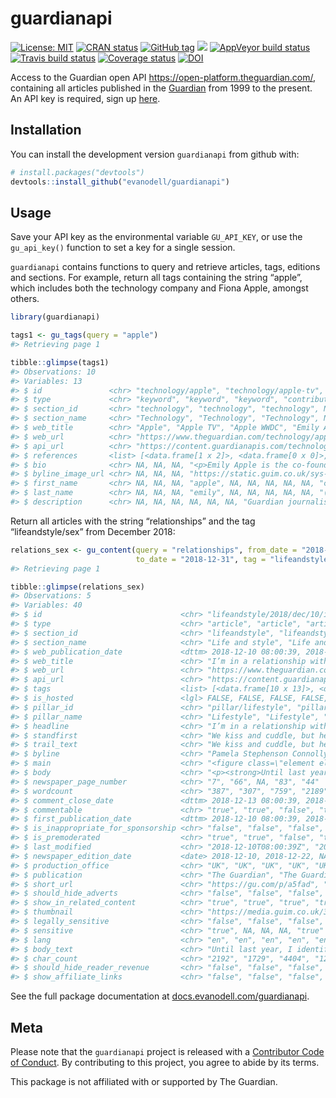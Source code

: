 
<!-- README.md is generated from README.Rmd. Please edit that file -->

# guardianapi

[![License:
MIT](https://img.shields.io/badge/License-MIT-blue.svg)](https://opensource.org/licenses/MIT)
[![CRAN
status](https://www.r-pkg.org/badges/version/guardianapi)](https://cran.r-project.org/package=guardianapi)
[![GitHub
tag](https://img.shields.io/github/tag/evanodell/guardianapi.svg)](https://github.com/evanodell/guardianapi)
[![](https://cranlogs.r-pkg.org/badges/grand-total/guardianapi)](https://dgrtwo.shinyapps.io/cranview/)
[![AppVeyor build
status](https://ci.appveyor.com/api/projects/status/github/evanodell/guardianapi?branch=master&svg=true)](https://ci.appveyor.com/project/evanodell/guardianapi)
[![Travis build
status](https://travis-ci.org/evanodell/guardianapi.svg?branch=master)](https://travis-ci.org/evanodell/guardianapi)
[![Coverage
status](https://codecov.io/gh/evanodell/guardianapi/branch/master/graph/badge.svg)](https://codecov.io/github/evanodell/guardianapi?branch=master)
[![DOI](https://zenodo.org/badge/167837281.svg)](https://zenodo.org/badge/latestdoi/167837281)

Access to the Guardian open API
<https://open-platform.theguardian.com/>, containing all articles
published in the [Guardian](https://www.theguardian.com/) from 1999 to
the present. An API key is required, sign up
[here](https://open-platform.theguardian.com/access/).

## Installation

<!--
`guardianapi` is available on CRAN:


```r
install.packages("guardianapi")
```
-->

You can install the development version `guardianapi` from github with:

``` r
# install.packages("devtools")
devtools::install_github("evanodell/guardianapi")
```

## Usage

Save your API key as the environmental variable `GU_API_KEY`, or use the
`gu_api_key()` function to set a key for a single session.

`guardianapi` contains functions to query and retrieve articles, tags,
editions and sections. For example, return all tags containing the
string “apple”, which includes both the technology company and Fiona
Apple, amongst others.

``` r
library(guardianapi)

tags1 <- gu_tags(query = "apple")
#> Retrieving page 1

tibble::glimpse(tags1)
#> Observations: 10
#> Variables: 13
#> $ id               <chr> "technology/apple", "technology/apple-tv", "t...
#> $ type             <chr> "keyword", "keyword", "keyword", "contributor...
#> $ section_id       <chr> "technology", "technology", "technology", NA,...
#> $ section_name     <chr> "Technology", "Technology", "Technology", NA,...
#> $ web_title        <chr> "Apple", "Apple TV", "Apple WWDC", "Emily App...
#> $ web_url          <chr> "https://www.theguardian.com/technology/apple...
#> $ api_url          <chr> "https://content.guardianapis.com/technology/...
#> $ references       <list> [<data.frame[1 x 2]>, <data.frame[0 x 0]>, <...
#> $ bio              <chr> NA, NA, NA, "<p>Emily Apple is the co-founder...
#> $ byline_image_url <chr> NA, NA, NA, "https://static.guim.co.uk/sys-im...
#> $ first_name       <chr> NA, NA, NA, "apple", NA, NA, NA, NA, NA, "chi...
#> $ last_name        <chr> NA, NA, NA, "emily", NA, NA, NA, NA, NA, "(ap...
#> $ description      <chr> NA, NA, NA, NA, NA, NA, "Guardian journalist ...
```

Return all articles with the string “relationships” and the tag
“lifeandstyle/sex” from December
2018:

``` r
relations_sex <- gu_content(query = "relationships", from_date = "2018-12-01",
                            to_date = "2018-12-31", tag = "lifeandstyle/sex")
#> Retrieving page 1

tibble::glimpse(relations_sex)
#> Observations: 5
#> Variables: 40
#> $ id                               <chr> "lifeandstyle/2018/dec/10/im-...
#> $ type                             <chr> "article", "article", "articl...
#> $ section_id                       <chr> "lifeandstyle", "lifeandstyle...
#> $ section_name                     <chr> "Life and style", "Life and s...
#> $ web_publication_date             <dttm> 2018-12-10 08:00:39, 2018-12...
#> $ web_title                        <chr> "I’m in a relationship with a...
#> $ web_url                          <chr> "https://www.theguardian.com/...
#> $ api_url                          <chr> "https://content.guardianapis...
#> $ tags                             <list> [<data.frame[10 x 13]>, <dat...
#> $ is_hosted                        <lgl> FALSE, FALSE, FALSE, FALSE, F...
#> $ pillar_id                        <chr> "pillar/lifestyle", "pillar/l...
#> $ pillar_name                      <chr> "Lifestyle", "Lifestyle", "Op...
#> $ headline                         <chr> "I’m in a relationship with a...
#> $ standfirst                       <chr> "We kiss and cuddle, but he w...
#> $ trail_text                       <chr> "We kiss and cuddle, but he w...
#> $ byline                           <chr> "Pamela Stephenson Connolly",...
#> $ main                             <chr> "<figure class=\"element elem...
#> $ body                             <chr> "<p><strong>Until last year, ...
#> $ newspaper_page_number            <chr> "7", "66", NA, "83", "44"
#> $ wordcount                        <chr> "387", "307", "759", "2189", ...
#> $ comment_close_date               <dttm> 2018-12-13 08:00:39, 2018-12...
#> $ commentable                      <chr> "true", "true", "false", "tru...
#> $ first_publication_date           <dttm> 2018-12-10 08:00:39, 2018-12...
#> $ is_inappropriate_for_sponsorship <chr> "false", "false", "false", "f...
#> $ is_premoderated                  <chr> "true", "true", "false", "tru...
#> $ last_modified                    <chr> "2018-12-10T08:00:39Z", "2018...
#> $ newspaper_edition_date           <date> 2018-12-10, 2018-12-22, NA, ...
#> $ production_office                <chr> "UK", "UK", "UK", "UK", "UK"
#> $ publication                      <chr> "The Guardian", "The Guardian...
#> $ short_url                        <chr> "https://gu.com/p/a5fad", "ht...
#> $ should_hide_adverts              <chr> "false", "false", "false", "f...
#> $ show_in_related_content          <chr> "true", "true", "true", "true...
#> $ thumbnail                        <chr> "https://media.guim.co.uk/35f...
#> $ legally_sensitive                <chr> "false", "false", "false", "f...
#> $ sensitive                        <chr> "true", NA, NA, NA, "true"
#> $ lang                             <chr> "en", "en", "en", "en", "en"
#> $ body_text                        <chr> "Until last year, I identifie...
#> $ char_count                       <chr> "2192", "1729", "4404", "1219...
#> $ should_hide_reader_revenue       <chr> "false", "false", "false", "f...
#> $ show_affiliate_links             <chr> "false", "false", "false", "f...
```

See the full package documentation at
[docs.evanodell.com/guardianapi](https://docs.evanodell.com/guardianapi).

## Meta

Please note that the `guardianapi` project is released with a
[Contributor Code of Conduct](CODE_OF_CONDUCT.md). By contributing to
this project, you agree to abide by its terms.

This package is not affiliated with or supported by The Guardian.
